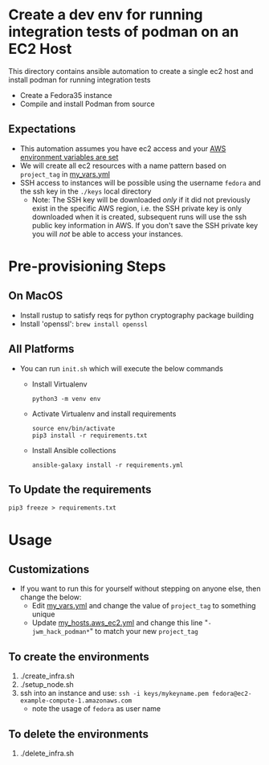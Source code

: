 # Create a dev env for running integration tests of podman on an EC2 Host

This directory contains ansible automation to create a single ec2 host and install podman for running integration tests
* Create a Fedora35 instance
* Compile and install Podman from source

## Expectations 
* This automation assumes you have ec2 access and your [AWS environment variables are set](https://docs.aws.amazon.com/cli/latest/userguide/cli-configure-envvars.html)
* We will create all ec2 resources with a name pattern based on `project_tag` in [my_vars.yml](my_vars.yml) 
* SSH access to instances will be possible using the username `fedora` and the ssh key in the `./keys` local directory
   * Note:  The SSH key will be downloaded *only* if it did not previously exist in the specific AWS region, i.e. the SSH private key is only downloaded when it is created, subsequent runs will use the ssh public key information in AWS.  If you don't save the SSH private key you will *not* be able to access your instances.

# Pre-provisioning Steps
## On MacOS
 * Install rustup to satisfy reqs for python cryptography package building
 * Install 'openssl':  `brew install openssl`


## All Platforms
 * You can run `init.sh` which will execute the below commands
   * Install Virtualenv
      ```
      python3 -m venv env
      ```

   * Activate Virtualenv and install requirements
      ```
      source env/bin/activate
      pip3 install -r requirements.txt
      ```
   
   * Install Ansible collections
     ```
     ansible-galaxy install -r requirements.yml	
     ```

## To Update the requirements
   ```
   pip3 freeze > requirements.txt
   ``` 

# Usage
## Customizations
 * If you want to run this for yourself without stepping on anyone else, then change the below:
   * Edit [my_vars.yml](my_vars.yml) and change the value of `project_tag` to something unique
   * Update [my_hosts.aws_ec2.yml](my_hosts.aws_ec2.yml) and change this line "`- jwm_hack_podman*`" to match your new `project_tag` 

## To create the environments
1. ./create_infra.sh
2. ./setup_node.sh
3. ssh into an instance and use: `ssh -i keys/mykeyname.pem fedora@ec2-example-compute-1.amazonaws.com`
   * note the usage of `fedora` as user name

## To delete the environments
1. ./delete_infra.sh

